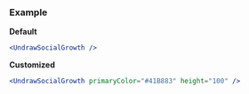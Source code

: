 ### Example

**Default**
```jsx
<UndrawSocialGrowth />
```

**Customized**
```jsx
<UndrawSocialGrowth primaryColor="#41B883" height="100" />
```
